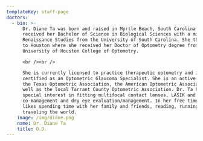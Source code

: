 ```yaml
---
templateKey: staff-page
doctors:
  - bio: >-
      Dr. Diane Ta was born and raised in Myrtle Beach, South Carolina and
      received her Bachelor of Science in Biological Sciences with a minor in
      Renaissance Studies from the University of South Carolina. She then moved
      to Houston where she received her Doctor of Optometry degree from the
      University of Houston College of Optometry. 

      <br /><br />

      She is currently licensed to practice therapeutic optometry and is
      certified as an Optometric Glaucoma Specialist. She is an active member of
      the Texas Optometric Association, the American Optometric Association as
      well as the local Tarrant County Optometric Association. Dr. Ta has
      special interest in fitting multifocal contact lenses, LASIK and cataract
      co-management and dry eye evaluation/management. In her free time she
      likes spending time with her family and friends, reading, running and
      traveling the world.
    image: /img/diane.png
    name: Dr. Diane Ta
    title: O.D.
---
```


